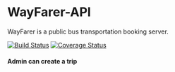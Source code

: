 # WayFarer-API
WayFarer is a public bus transportation booking server.

[![Build Status](https://travis-ci.com/foreign1/WayFarer-API.svg?branch=WayFarer-API-admin-can-create-a-trip)](https://travis-ci.com/foreign1/WayFarer-API)
[![Coverage Status](https://coveralls.io/repos/github/foreign1/WayFarer-API/badge.svg)](https://coveralls.io/github/foreign1/WayFarer-API)
#### Admin can create a trip

